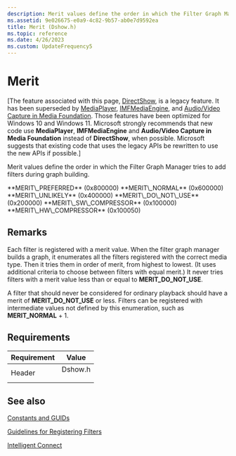 ```yaml
---
description: Merit values define the order in which the Filter Graph Manager tries to add filters during graph building.
ms.assetid: 9e026675-e0a9-4c82-9b57-ab0e7d9592ea
title: Merit (Dshow.h)
ms.topic: reference
ms.date: 4/26/2023
ms.custom: UpdateFrequency5
---
```


# Merit

\[The feature associated with this page, [DirectShow](/windows/win32/directshow/directshow), is a legacy feature. It has been superseded by [MediaPlayer](/uwp/api/Windows.Media.Playback.MediaPlayer), [IMFMediaEngine](/windows/win32/api/mfmediaengine/nn-mfmediaengine-imfmediaengine), and [Audio/Video Capture in Media Foundation](windows/win32/medfound/audio-video-capture-in-media-foundation). Those features have been optimized for Windows 10 and Windows 11. Microsoft strongly recommends that new code use **MediaPlayer**, **IMFMediaEngine** and **Audio/Video Capture in Media Foundation** instead of **DirectShow**, when possible. Microsoft suggests that existing code that uses the legacy APIs be rewritten to use the new APIs if possible.\]

Merit values define the order in which the Filter Graph Manager tries to add filters during graph building.

<dl> <span id="MERIT_PREFERRED"></span><span id="merit_preferred"></span>**MERIT\_PREFERRED** (0x800000)  
<span id="MERIT_NORMAL"></span><span id="merit_normal"></span>**MERIT\_NORMAL** (0x600000)  
<span id="MERIT_UNLIKELY"></span><span id="merit_unlikely"></span>**MERIT\_UNLIKELY** (0x400000)  
<span id="MERIT_DO_NOT_USE"></span><span id="merit_do_not_use"></span>**MERIT\_DO\_NOT\_USE** (0x200000)  
<span id="MERIT_SW_COMPRESSOR"></span><span id="merit_sw_compressor"></span>**MERIT\_SW\_COMPRESSOR** (0x100000)  
<span id="MERIT_HW_COMPRESSOR"></span><span id="merit_hw_compressor"></span>**MERIT\_HW\_COMPRESSOR** (0x100050)  
</dl>

## Remarks

Each filter is registered with a merit value. When the filter graph manager builds a graph, it enumerates all the filters registered with the correct media type. Then it tries them in order of merit, from highest to lowest. (It uses additional criteria to choose between filters with equal merit.) It never tries filters with a merit value less than or equal to **MERIT\_DO\_NOT\_USE**.

A filter that should never be considered for ordinary playback should have a merit of **MERIT\_DO\_NOT\_USE** or less. Filters can be registered with intermediate values not defined by this enumeration, such as **MERIT\_NORMAL** + 1.

## Requirements



| Requirement | Value |
|-------------------|------------------------------------------------------------------------------------|
| Header<br/> | <dl> <dt>Dshow.h</dt> </dl> |



## See also

<dl> <dt>

[Constants and GUIDs](constants-and-guids.md)
</dt> <dt>

[Guidelines for Registering Filters](guidelines-for-registering-filters.md)
</dt> <dt>

[Intelligent Connect](intelligent-connect.md)
</dt> </dl>

 

 




